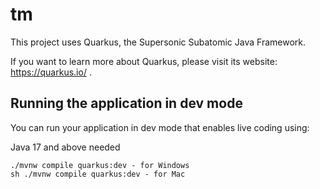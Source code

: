 # tm

This project uses Quarkus, the Supersonic Subatomic Java Framework.

If you want to learn more about Quarkus, please visit its website: https://quarkus.io/ .

## Running the application in dev mode

You can run your application in dev mode that enables live coding using:

Java 17 and above needed

```shell script
./mvnw compile quarkus:dev - for Windows
sh ./mvnw compile quarkus:dev - for Mac
```